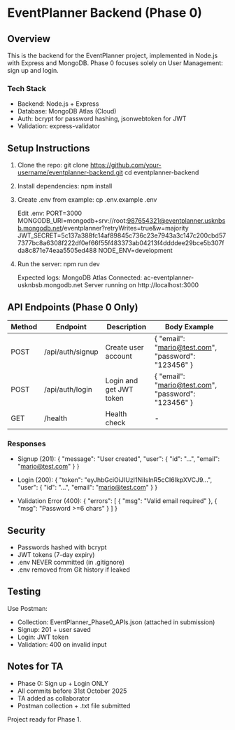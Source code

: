 # EventPlanner Backend (Phase 0)

## Overview
This is the backend for the EventPlanner project, implemented in Node.js with Express and MongoDB. Phase 0 focuses solely on User Management: sign up and login.

### Tech Stack
- Backend: Node.js + Express
- Database: MongoDB Atlas (Cloud)
- Auth: bcrypt for password hashing, jsonwebtoken for JWT
- Validation: express-validator

## Setup Instructions

1. Clone the repo:
   git clone https://github.com/your-username/eventplanner-backend.git
   cd eventplanner-backend

2. Install dependencies:
   npm install

3. Create .env from example:
   cp .env.example .env

   Edit .env:
   PORT=3000
   MONGODB_URI=mongodb+srv://root:987654321@eventplanner.usknbsb.mongodb.net/eventplanner?retryWrites=true&w=majority
   JWT_SECRET=5c137a388fc14af89845c736c23e7943a3c147c200cbd577377bc8a6308f222df0ef66f55f483373ab04213f4ddddee29bce5b307fda8c871e74eaa5505ed488
   NODE_ENV=development

4. Run the server:
   npm run dev

   Expected logs:
   MongoDB Atlas Connected: ac-eventplanner-usknbsb.mongodb.net
   Server running on http://localhost:3000

## API Endpoints (Phase 0 Only)

| Method | Endpoint           | Description                  | Body Example |
|--------|--------------------|------------------------------|--------------|
| POST   | /api/auth/signup   | Create user account          | { "email": "mario@test.com", "password": "123456" } |
| POST   | /api/auth/login    | Login and get JWT token      | { "email": "mario@test.com", "password": "123456" } |
| GET    | /health            | Health check                 | - |

### Responses
- Signup (201):
  { "message": "User created", "user": { "id": "...", "email": "mario@test.com" } }

- Login (200):
  { "token": "eyJhbGciOiJIUzI1NiIsInR5cCI6IkpXVCJ9...", "user": { "id": "...", "email": "mario@test.com" } }

- Validation Error (400):
  { "errors": [ { "msg": "Valid email required" }, { "msg": "Password >=6 chars" } ] }

## Security
- Passwords hashed with bcrypt
- JWT tokens (7-day expiry)
- .env NEVER committed (in .gitignore)
- .env removed from Git history if leaked

## Testing
Use Postman:
- Collection: EventPlanner_Phase0_APIs.json (attached in submission)
- Signup: 201 + user saved
- Login: JWT token
- Validation: 400 on invalid input

## Notes for TA
- Phase 0: Sign up + Login ONLY
- All commits before 31st October 2025
- TA added as collaborator
- Postman collection + .txt file submitted

Project ready for Phase 1.